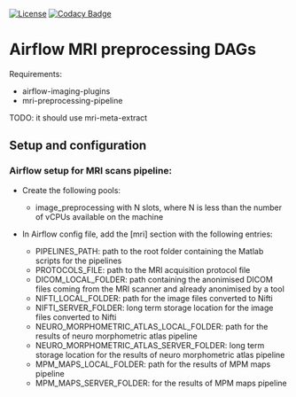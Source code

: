[![License](https://img.shields.io/badge/license-Apache--2.0-blue.svg)](https://github.com/LREN-CHUV/airflow-mri-preprocessing-dags/blob/master/LICENSE) [![Codacy Badge](https://api.codacy.com/project/badge/Grade/8c5c9dc3cfb8492f870369c973f3cc8c)](https://www.codacy.com/app/hbp-mip/airflow-mri-preprocessing-dags?utm_source=github.com&amp;utm_medium=referral&amp;utm_content=LREN-CHUV/airflow-mri-preprocessing-dags&amp;utm_campaign=Badge_Grade)

# Airflow MRI preprocessing DAGs

Requirements:

* airflow-imaging-plugins
* mri-preprocessing-pipeline

TODO: it should use mri-meta-extract

## Setup and configuration

### Airflow setup for MRI scans pipeline:

* Create the following pools:
   * image_preprocessing with N slots, where N is less than the number of vCPUs available on the machine

* In Airflow config file, add the [mri] section with the following entries:
   * PIPELINES_PATH: path to the root folder containing the Matlab scripts for the pipelines
   * PROTOCOLS_FILE: path to the MRI acquisition protocol file
   * DICOM_LOCAL_FOLDER: path containing the anonimised DICOM files coming from the MRI scanner and already anonimised by a tool
   * NIFTI_LOCAL_FOLDER: path for the image files converted to Nifti
   * NIFTI_SERVER_FOLDER: long term storage location for the image files converted to Nifti
   * NEURO_MORPHOMETRIC_ATLAS_LOCAL_FOLDER: path for the results of neuro morphometric atlas pipeline
   * NEURO_MORPHOMETRIC_ATLAS_SERVER_FOLDER: long term storage location for the results of neuro morphometric atlas pipeline
   * MPM_MAPS_LOCAL_FOLDER: path for the results of MPM maps pipeline
   * MPM_MAPS_SERVER_FOLDER: for the results of MPM maps pipeline
